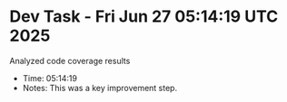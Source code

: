 # Dev Task - Fri Jun 27 05:14:19 UTC 2025
Analyzed code coverage results
- Time: 05:14:19
- Notes: This was a key improvement step.

